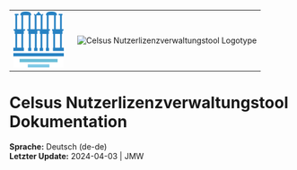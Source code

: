 <table>
<body>
<tr>
    <td style="width:100px; valign: middle; margin-right: 1rem;"><img src="../img/celsus-logo.svg" alt="Celsus Logo" style="height:100px; width:auto;"></td>
    <td style="valign-middle"><img src="../img/celsus-mgmt-logotype-de.svg" alt="Celsus Nutzerlizenzverwaltungstool Logotype" style="height:90px;width:auto"></td></tr>
</body>
</table>

# Celsus Nutzerlizenzverwaltungstool Dokumentation

**Sprache:** Deutsch (de-de)  
**Letzter Update:** 2024-04-03 | JMW

